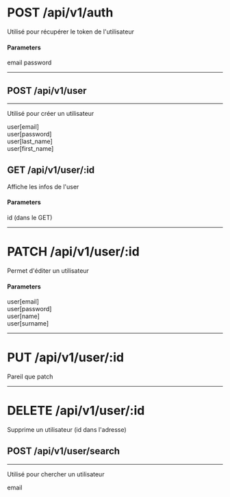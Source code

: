 # POST	/api/v1/auth
Utilisé pour récupérer le token de l'utilisateur
#### Parameters

email
password

---

## POST	/api/v1/user
---
Utilisé pour créer un utilisateur

user[email]  
user[password]  
user[last_name]  
user[first_name]  

## GET	/api/v1/user/:id
Affiche les infos de l'user
#### Parameters
id (dans le GET)

---


# PATCH	/api/v1/user/:id
Permet d'éditer un utilisateur
#### Parameters
user\[email\]  
user\[password\]  
user\[name\]  
user\[surname\]   

---

# PUT	/api/v1/user/:id
Pareil que patch

---
# DELETE	/api/v1/user/:id
Supprime un utilisateur (id dans l'adresse)

## POST	/api/v1/user/search
---
Utilisé pour chercher un utilisateur

email
